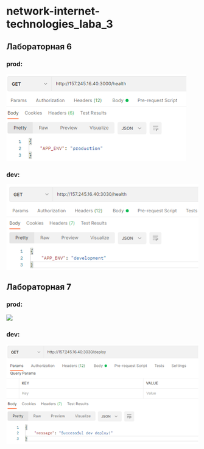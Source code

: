 ﻿# network-internet-technologies_laba_3
 
## Лабораторная 6

### prod:
![](https://github.com/nechukhaeva/network-internet-technologies_laba_3/blob/main/test_6_laba/prod.png?raw=true)

### dev:
![](https://github.com/nechukhaeva/network-internet-technologies_laba_3/blob/main/test_6_laba/dev.png?raw=true)

## Лабораторная 7

### prod:
![](https://github.com/nechukhaeva/network-internet-technologies_laba_3/blob/63138e7b87b1efbd73dd244601df219d41a90010/test_7_laba/prod.png)

### dev:
![](test_7_laba/dev.png)
